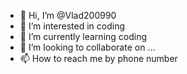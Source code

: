 - 👋 Hi, I’m @Vlad200990
- 👀 I’m interested in coding
- 🌱 I’m currently learning coding
- 💞️ I’m looking to collaborate on ...
- 📫 How to reach me by phone number

<!---
Vlad200990/Vlad200990 is a ✨ special ✨ repository because its `README.md` (this file) appears on your GitHub profile.
You can click the Preview link to take a look at your changes.
--->
